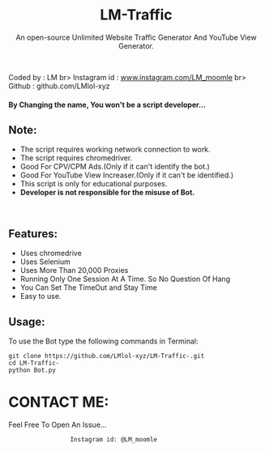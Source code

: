 
<h1 align="center">LM-Traffic

</h1>
<p align="center">An open-source Unlimited Website Traffic Generator And YouTube View Generator.</p><br>


  Coded by      : LM br>
  Instagram id   : www.instagram.com/LM_moomle br>
  Github         : github.com/LMlol-xyz <br>



#### By Changing the name, You won't be a script developer...

## Note:

- The script requires working network connection to work.
- The script requires chromedriver.
- Good For CPV/CPM Ads.(Only if it can't identify the bot.)
- Good For YouTube View Increaser.(Only if it can't be identified.)
- This script is only for educational purposes.
- **Developer is not responsible for the misuse of Bot.**
<br>

## Features:

- Uses chromedrive
- Uses Selenium
- Uses More Than 20,000 Proxies
- Running Only One Session At A Time. So No Question Of Hang
- You Can Set The TimeOut and Stay Time 
- Easy to use.

## Usage:

To use the Bot type the following commands in Terminal:
```
git clone https://github.com/LMlol-xyz/LM-Traffic-.git
cd LM-Traffic-
python Bot.py
```


# CONTACT ME:

Feel Free To Open An Issue...

```
                 Instagram id: @LM_moomle
```


